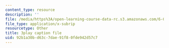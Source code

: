 ```yaml
---
content_type: resource
description: ''
file: /media/https%3A/open-learning-course-data-rc.s3.amazonaws.com/6-00sc-introduction-to-computer-science-and-programming-spring-2011/92b1a30bd63c7dae91f80fde942d57c7_88fqFjfxgwI.srt
file_type: application/x-subrip
resourcetype: Other
title: 3play caption file
uid: 92b1a30b-d63c-7dae-91f8-0fde942d57c7
---
```

